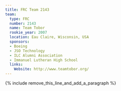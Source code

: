 ```yaml
---
title: FRC Team 2143
team:
  type: FRC
  number: 2143
  name: Team Tobor
  rookie_year: 2007
  location: Eau Claire, Wisconsin, USA
  sponsors:
  - Boeing
  - JSO Technology
  - ILC Alumni Association
  - Immanuel Lutheran High School
  links:
    Website: http://www.teamtobor.org/
---
```


{% include remove_this_line_and_add_a_paragraph %}